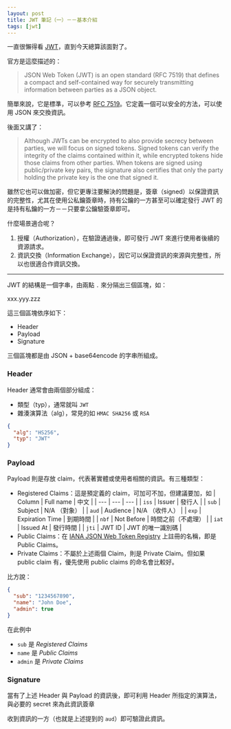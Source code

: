 ```yaml
---
layout: post
title: JWT 筆記（一）－－基本介紹
tags: [jwt]
---
```


一直很懶得看 [JWT](https://jwt.io/)，直到今天總算該面對了。

官方是這麼描述的：

> JSON Web Token (JWT) is an open standard (RFC 7519) that defines a compact and self-contained way for securely transmitting information between parties as a JSON object.

簡單來說，它是標準，可以參考 [RFC 7519][]。它定義一個可以安全的方法，可以使用 JSON 來交換資訊。

[RFC 7519]: https://tools.ietf.org/html/rfc7519

後面又講了：

> Although JWTs can be encrypted to also provide secrecy between parties, we will focus on signed tokens. Signed tokens can verify the integrity of the claims contained within it, while encrypted tokens hide those claims from other parties. When tokens are signed using public/private key pairs, the signature also certifies that only the party holding the private key is the one that signed it.

雖然它也可以做加密，但它更專注要解決的問題是，簽章（signed）以保證資訊的完整性，尤其在使用公私鑰簽章時，持有公鑰的一方甚至可以確定發行 JWT 的是持有私鑰的一方－－只要拿公鑰驗簽章即可。

什麼場景適合呢？

1. 授權（Authorization），在驗證通過後，即可發行 JWT 來進行使用者後續的資源請求。
2. 資訊交換（Information Exchange），因它可以保證資訊的來源與完整性，所以也很適合作資訊交換。

---

JWT 的結構是一個字串，由兩點 `.` 來分隔出三個區塊，如：

xxx.yyy.zzz

這三個區塊依序如下：

* Header
* Payload
* Signature

三個區塊都是由 JSON + base64encode 的字串所組成。

### Header

Header 通常會由兩個部分組成：

* 類型（typ），通常就叫 `JWT`
* 雜湊演算法（alg），常見的如 `HMAC SHA256` 或 `RSA`

```json
{
  "alg": "HS256",
  "typ": "JWT"
}
```

### Payload

Payload 則是存放 claim，代表著實體或使用者相關的資訊。有三種類型：

*   Registered Claims：這是預定義的 claim，可加可不加，但建議要加，如
    | Column | Full name | 中文 |
    | --- | --- | --- |
    | `iss` | Issuer | 發行人 |
    | `sub` | Subject | N/A （對象） |
    | `aud` | Audience | N/A （收件人） |
    | `exp` | Expiration Time | 到期時間 |
    | `nbf` | Not Before | 時間之前（不處理） |
    | `iat` | Issued At | 發行時間 |
    | `jti` | JWT ID | JWT 的唯一識別碼 |
*   Public Claims：在 [IANA JSON Web Token Registry](https://www.iana.org/assignments/jwt/jwt.xhtml) 上註冊的名稱，即是 Public Claims。
*   Private Claims：不屬於上述兩個 Claim，則是 Private Claim。但如果 public claim 有，優先使用 public claims 的命名會比較好。

比方說：

```json
{
  "sub": "1234567890",
  "name": "John Doe",
  "admin": true
}
```

在此例中

* `sub` 是 *Registered Claims*
* `name` 是 *Public Claims*
* `admin` 是 *Private Claims*

### Signature

當有了上述 Header 與 Payload 的資訊後，即可利用 Header 所指定的演算法，與必要的 secret 來為此資訊簽章

收到資訊的一方（也就是上述提到的 `aud`）即可驗證此資訊。
